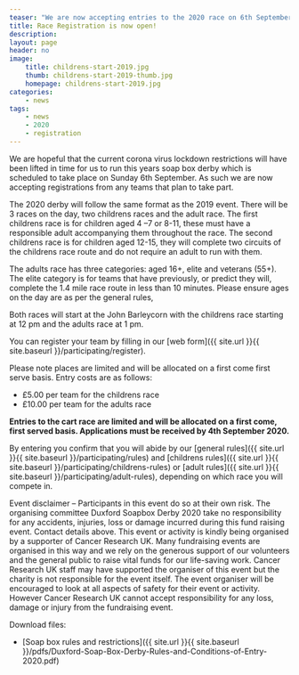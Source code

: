 ```yaml
---
teaser: "We are now accepting entries to the 2020 race on 6th September."
title: Race Registration is now open!
description:
layout: page
header: no
image: 
    title: childrens-start-2019.jpg
    thumb: childrens-start-2019-thumb.jpg
    homepage: childrens-start-2019.jpg
categories:
    - news
tags:
    - news
    - 2020
    - registration
---
```


We are hopeful that the current corona virus lockdown restrictions will have been lifted in time for us to run this years soap box derby which is scheduled to take place on Sunday 6th September. As such we are now accepting registrations from any teams that plan to take part. 


The 2020 derby will follow the same format as the 2019 event. There will be 3 races on the day, two childrens races and the adult race. The first childrens race is for children aged 4 –7 or 8-11, these must have a responsible adult accompanying them throughout the race. The second childrens race is for children aged 12-15, they will complete two circuits of the childrens race route and do not require an adult to run with them.

The adults race has three categories: aged 16+, elite and veterans (55+). The elite category is for teams that have previously, or predict they will, complete the 1.4 mile race route in less than 10 minutes. Please ensure ages on the day are as per the general rules,

Both races will start at the John Barleycorn with the childrens race starting at 12 pm and the adults race at 1 pm.

You can register your team by filling in our [web form]({{ site.url }}{{ site.baseurl }}/participating/register).


Please note places are limited and will be allocated on a first come first serve basis. Entry costs are as follows:
 * £5.00 per team for the childrens race
 * £10.00 per team for the adults race

**Entries to the cart race are limited and will be allocated on a first come, first served basis. Applications must be received by 4th September 2020.**

By entering you confirm that you will abide by our [general rules]({{ site.url }}{{ site.baseurl }}/participating/rules) and [childrens rules]({{ site.url }}{{ site.baseurl }}/participating/childrens-rules) or [adult rules]({{ site.url }}{{ site.baseurl }}/participating/adult-rules), depending on which race you will compete in.

Event disclaimer – Participants in this event do so at their own risk. The organising committee Duxford Soapbox Derby 2020 take no responsibility for any accidents, injuries, loss or damage incurred during this fund raising event. Contact details above. This event or activity is kindly being organised by a supporter of Cancer Research UK. Many fundraising events are organised in this way and we rely on the generous support of our volunteers and the general public to raise vital funds for our life-saving work. Cancer Research UK staff may have supported the organiser of this event but the charity is not responsible for the event itself. The event organiser will be encouraged to look at all aspects of safety for their event or activity. However Cancer Research UK cannot accept responsibility for any loss, damage or injury from the fundraising event.

Download files: 

 * [Soap box rules and restrictions]({{ site.url }}{{ site.baseurl }}/pdfs/Duxford-Soap-Box-Derby-Rules-and-Conditions-of-Entry-2020.pdf)